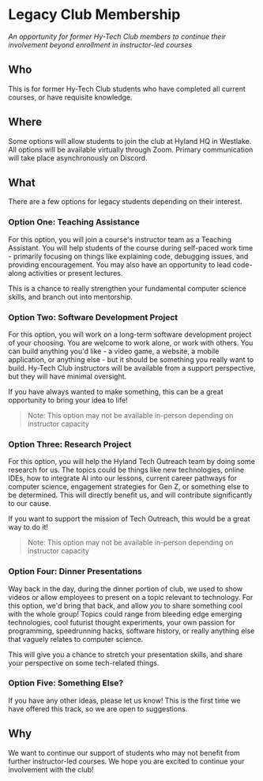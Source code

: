 # Legacy Club Membership
_An opportunity for former Hy-Tech Club members to continue their involvement beyond enrollment in instructor-led courses_

## Who
This is for former Hy-Tech Club students who have completed all current courses, or have requisite knowledge.

## Where
Some options will allow students to join the club at Hyland HQ in Westlake. All options will be available virtually through Zoom. Primary communication will take place asynchronously on Discord.

## What
There are a few options for legacy students depending on their interest.

### Option One: Teaching Assistance
For this option, you will join a course's instructor team as a Teaching Assistant. You will help students of the course during self-paced work time - primarily focusing on things like explaining code, debugging issues, and providing encouragement. You may also have an opportunity to lead code-along activities or present lectures.

This is a chance to really strengthen your fundamental computer science skills, and branch out into mentorship.

### Option Two: Software Development Project
For this option, you will work on a long-term software development project of your choosing. You are welcome to work alone, or work with others. You can build anything you'd like - a video game, a website, a mobile application, or anything else - but it should be something you really want to build. Hy-Tech Club instructors will be available from a support perspective, but they will have minimal oversight.

If you have always wanted to make something, this can be a great opportunity to bring your idea to life!

>Note: This option may not be available in-person depending on instructor capacity

### Option Three: Research Project
For this option, you will help the Hyland Tech Outreach team by doing some research for us. The topics could be things like new technologies, online IDEs, how to integrate AI into our lessons, current career pathways for computer science, engagement strategies for Gen Z, or something else to be determined. This will directly benefit us, and will contribute significantly to our cause.

If you want to support the mission of Tech Outreach, this would be a great way to do it!

>Note: This option may not be available in-person depending on instructor capacity

### Option Four: Dinner Presentations
Way back in the day, during the dinner portion of club, we used to show videos or allow employees to present on a topic relevant to technology. For this option, we'd bring that back, and allow _you_ to share something cool with the whole group! Topics could range from bleeding edge emerging technologies, cool futurist thought experiments, your own passion for programming, speedrunning hacks, software history, or really anything else that vaguely relates to computer science.

This will give you a chance to stretch your presentation skills, and share your perspective on some tech-related things.

### Option Five: Something Else?
If you have any other ideas, please let us know! This is the first time we have offered this track, so we are open to suggestions.

## Why
We want to continue our support of students who may not benefit from further instructor-led courses. We hope you are excited to continue your involvement with the club!
